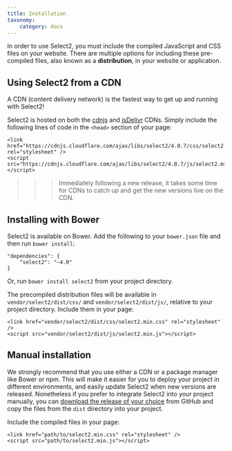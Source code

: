 ```yaml
---
title: Installation
taxonomy:
    category: docs
---
```


In order to use Select2, you must include the compiled JavaScript and CSS files on your website. There are multiple options for including these pre-compiled files, also known as a **distribution**, in your website or application.

## Using Select2 from a CDN

A CDN (content delivery network) is the fastest way to get up and running with Select2!

Select2 is hosted on both the [cdnjs](https://cdnjs.com/libraries/select2) and [jsDelivr](https://www.jsdelivr.com/#!select2) CDNs. Simply include the following lines of code in the `<head>` section of your page:

```
<link href="https://cdnjs.cloudflare.com/ajax/libs/select2/4.0.7/css/select2.min.css" rel="stylesheet" />
<script src="https://cdnjs.cloudflare.com/ajax/libs/select2/4.0.7/js/select2.min.js"></script>
```

>>> <i class="fa fa-info-circle"></i> Immediately following a new release, it takes some time for CDNs to catch up and get the new versions live on the CDN.

## Installing with Bower

Select2 is available on Bower.  Add the following to your `bower.json` file and then run `bower install`:

```
"dependencies": {
    "select2": "~4.0"
}
```

Or, run `bower install select2` from your project directory.

The precompiled distribution files will be available in `vendor/select2/dist/css/` and `vendor/select2/dist/js/`, relative to your project directory. Include them in your page:

```
<link href="vendor/select2/dist/css/select2.min.css" rel="stylesheet" />
<script src="vendor/select2/dist/js/select2.min.js"></script>
```

## Manual installation

We strongly recommend that you use either a CDN or a package manager like Bower or npm. This will make it easier for you to deploy your project in different environments, and easily update Select2 when new versions are released. Nonetheless if you prefer to integrate Select2 into your project manually, you can [download the release of your choice](https://github.com/select2/select2/tags) from GitHub and copy the files from the `dist` directory into your project.

Include the compiled files in your page:

```
<link href="path/to/select2.min.css" rel="stylesheet" />
<script src="path/to/select2.min.js"></script>
```
